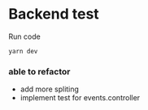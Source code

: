 # Backend test


Run code
```
yarn dev
```


### able to refactor

- add more spliting
- implement test for events.controller
